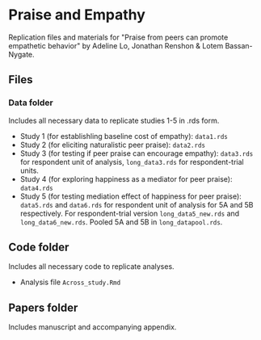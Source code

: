 # Praise and Empathy

Replication files and materials for "Praise from peers can promote empathetic behavior" by Adeline Lo, Jonathan Renshon & Lotem Bassan-Nygate. 

## Files

### Data folder

Includes all necessary data to replicate studies 1-5 in .rds form. 

* Study 1 (for establishling baseline cost of empathy): `data1.rds`
* Study 2 (for eliciting naturalistic peer praise): `data2.rds`
* Study 3 (for testing if peer praise can encourage empathy): `data3.rds` for respondent unit of analysis, `long_data3.rds` for respondent-trial units.
* Study 4 (for exploring happiness as a mediator for peer praise): `data4.rds`
* Study 5 (for testing mediation effect of happiness for peer praise): `data5.rds` and `data6.rds` for respondent unit of analysis for 5A and 5B respectively. For respondent-trial version `long_data5_new.rds` and `long_data6_new.rds`. Pooled 5A and 5B in `long_datapool.rds`.

## Code folder

Includes all necessary code to replicate analyses.

* Analysis file `Across_study.Rmd`

## Papers folder

Includes manuscript and accompanying appendix.
